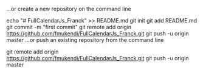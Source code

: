 …or create a new repository on the command line

echo "# FullCalendarJs_Franck" >> README.md
git init
git add README.md
git commit -m "first commit"
git remote add origin https://github.com/fmukendi/FullCalendarJs_Franck.git
git push -u origin master
…or push an existing repository from the command line

git remote add origin https://github.com/fmukendi/FullCalendarJs_Franck.git
git push -u origin master